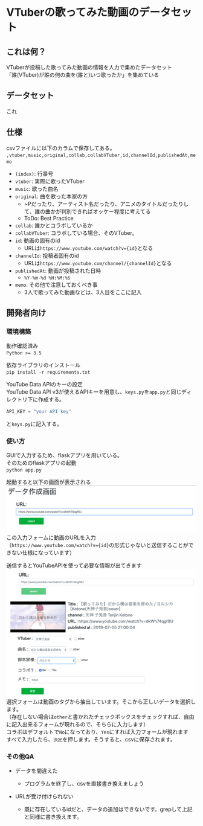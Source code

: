 # VTuberの歌ってみた動画のデータセット
## これは何？
VTuberが投稿した歌ってみた動画の情報を人力で集めたデータセット  
「誰(VTuber)が誰の何の曲を(誰と)いつ歌ったか」を集めている

## データセット
これ

## 仕様
csvファイルに以下のカラムで保存してある。
`,vtuber,music,original,collab,collabVTuber,id,channelId,publishedAt,memo`  
- `(index)`: 行番号
- `vtuber`: 実際に歌ったVTuber
- `music`: 歌った曲名
- `original`: 曲を歌った本家の方
    - ~Pだったり、アーティスト名だったり、アニメのタイトルだったりして、誰の曲かが判別できればオッケー程度に考えてる
    - ToDo: Best Practice
- `collab`: 誰かとコラボしているか
- `collabVTuber`: コラボしている場合、そのVTuber。
- `id`: 動画の固有のid
    - URLは`https://www.youtube.com/watch?v={id}`となる
- `channelId`: 投稿者固有のid
    - URLは`https://www.youtube.com/channel/{channelId}`となる
- `publishedAt`: 動画が投稿された日時
    - `%Y-%m-%d %H:%M:%S`
- `memo`: その他で注意しておくべき事
    - 3人で歌ってみた動画などは、3人目をここに記入

## 開発者向け
### 環境構築
動作確認済み  
`Python >= 3.5`  

依存ライブラリのインストール  
`pip install -r requirements.txt`

YouTube Data APIのキーの設定  
YouTube Data API v3が使えるAPIキーを用意し、`keys.py`を`app.py`と同じディレクトリ下に作成する。  
```keys.py
API_KEY = "your API key"
```
と`keys.py`に記入する。

### 使い方
GUIで入力するため、flaskアプリを用いている。  
そのためのflaskアプリの起動  
`python app.py`  

起動すると以下の画面が表示される  
![](images/img1.png)
この入力フォームに動画のURLを入力  
（`https://www.youtube.com/watch?v={id}`の形式じゃないと送信することができない仕様になっています）  

送信するとYouTubeAPIを使って必要な情報が出てきます
![](images/img2.png)
選択フォームは動画のタグから抽出しています。そこから正しいデータを選択します。  
（存在しない場合は`other`と書かれたチェックボックスをチェックすれば、自由に記入出来るフォームが現れるので、そちらに入力します）  
コラボはデフォルトで`No`になっており、`Yes`にすれば入力フォームが現れます  
すべて入力したら、`決定`を押します。そうすると、csvに保存されます。

### その他QA
- データを間違えた
    - プログラムを終了し、csvを直接書き換えましょう
    
- URLが受け付けられない
    - 既に存在しているidだと、データの追加はできないです。grepして上記と同様に書き換えます。
